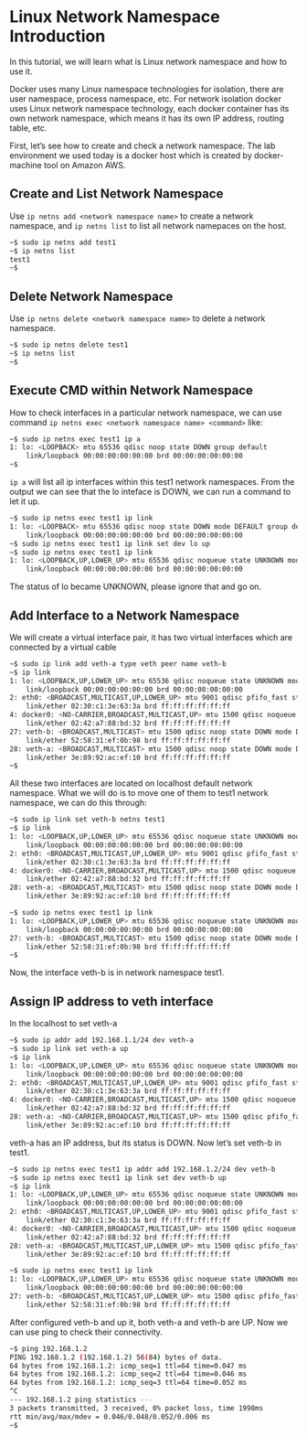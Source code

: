 # Linux Network Namespace Introduction

In this tutorial, we will learn what is Linux network namespace and how to use it.

Docker uses many Linux namespace technologies for isolation, there are user namespace, process namespace, etc. For network isolation docker uses Linux network namespace technology, each docker container has its own network namespace, which means it has its own IP address, routing table, etc.

First, let’s see how to create and check a network namespace. The lab environment we used today is a docker host which is created by docker-machine tool on Amazon AWS.

## Create and List Network Namespace

Use `ip netns add <network namespace name>` to create a network namespace, and `ip netns list` to list all network namepaces on the host.

```bash
~$ sudo ip netns add test1
~$ ip netns list
test1
~$
```

## Delete Network Namespace

Use `ip netns delete <network namespace name>` to delete a network namespace.

```bash
~$ sudo ip netns delete test1
~$ ip netns list
~$
```

## Execute CMD within Network Namespace

How to check interfaces in a particular network namespace, we can use command `ip netns exec <network namespace name> <command>` like:

```bash
~$ sudo ip netns exec test1 ip a
1: lo: <LOOPBACK> mtu 65536 qdisc noop state DOWN group default
    link/loopback 00:00:00:00:00:00 brd 00:00:00:00:00:00
~$
```

`ip a` will list all ip interfaces within this test1 network namespaces. From the output we can see that the lo inteface is DOWN, we can run a command to let it up.

```bash
~$ sudo ip netns exec test1 ip link
1: lo: <LOOPBACK> mtu 65536 qdisc noop state DOWN mode DEFAULT group default
    link/loopback 00:00:00:00:00:00 brd 00:00:00:00:00:00
~$ sudo ip netns exec test1 ip link set dev lo up
~$ sudo ip netns exec test1 ip link
1: lo: <LOOPBACK,UP,LOWER_UP> mtu 65536 qdisc noqueue state UNKNOWN mode DEFAULT group default
    link/loopback 00:00:00:00:00:00 brd 00:00:00:00:00:00
```

The status of lo became UNKNOWN, please ignore that and go on.

## Add Interface to a Network Namespace

We will create a virtual interface pair, it has two virtual interfaces which are connected by a virtual cable

```bash
~$ sudo ip link add veth-a type veth peer name veth-b
~$ ip link
1: lo: <LOOPBACK,UP,LOWER_UP> mtu 65536 qdisc noqueue state UNKNOWN mode DEFAULT group default
    link/loopback 00:00:00:00:00:00 brd 00:00:00:00:00:00
2: eth0: <BROADCAST,MULTICAST,UP,LOWER_UP> mtu 9001 qdisc pfifo_fast state UP mode DEFAULT group default qlen 1000
    link/ether 02:30:c1:3e:63:3a brd ff:ff:ff:ff:ff:ff
4: docker0: <NO-CARRIER,BROADCAST,MULTICAST,UP> mtu 1500 qdisc noqueue state DOWN mode DEFAULT group default
    link/ether 02:42:a7:88:bd:32 brd ff:ff:ff:ff:ff:ff
27: veth-b: <BROADCAST,MULTICAST> mtu 1500 qdisc noop state DOWN mode DEFAULT group default qlen 1000
    link/ether 52:58:31:ef:0b:98 brd ff:ff:ff:ff:ff:ff
28: veth-a: <BROADCAST,MULTICAST> mtu 1500 qdisc noop state DOWN mode DEFAULT group default qlen 1000
    link/ether 3e:89:92:ac:ef:10 brd ff:ff:ff:ff:ff:ff
~$
```

All these two interfaces are located on localhost default network namespace. What we will do is to move one of them to test1 network namespace, we can do this through:

```bash
~$ sudo ip link set veth-b netns test1
~$ ip link
1: lo: <LOOPBACK,UP,LOWER_UP> mtu 65536 qdisc noqueue state UNKNOWN mode DEFAULT group default
    link/loopback 00:00:00:00:00:00 brd 00:00:00:00:00:00
2: eth0: <BROADCAST,MULTICAST,UP,LOWER_UP> mtu 9001 qdisc pfifo_fast state UP mode DEFAULT group default qlen 1000
    link/ether 02:30:c1:3e:63:3a brd ff:ff:ff:ff:ff:ff
4: docker0: <NO-CARRIER,BROADCAST,MULTICAST,UP> mtu 1500 qdisc noqueue state DOWN mode DEFAULT group default
    link/ether 02:42:a7:88:bd:32 brd ff:ff:ff:ff:ff:ff
28: veth-a: <BROADCAST,MULTICAST> mtu 1500 qdisc noop state DOWN mode DEFAULT group default qlen 1000
    link/ether 3e:89:92:ac:ef:10 brd ff:ff:ff:ff:ff:ff

~$ sudo ip netns exec test1 ip link
1: lo: <LOOPBACK,UP,LOWER_UP> mtu 65536 qdisc noqueue state UNKNOWN mode DEFAULT group default
    link/loopback 00:00:00:00:00:00 brd 00:00:00:00:00:00
27: veth-b: <BROADCAST,MULTICAST> mtu 1500 qdisc noop state DOWN mode DEFAULT group default qlen 1000
    link/ether 52:58:31:ef:0b:98 brd ff:ff:ff:ff:ff:ff
~$
```

Now, the interface veth-b is in network namespace test1.

## Assign IP address to veth interface

In the localhost to set veth-a

```bash
~$ sudo ip addr add 192.168.1.1/24 dev veth-a
~$ sudo ip link set veth-a up
~$ ip link
1: lo: <LOOPBACK,UP,LOWER_UP> mtu 65536 qdisc noqueue state UNKNOWN mode DEFAULT group default
    link/loopback 00:00:00:00:00:00 brd 00:00:00:00:00:00
2: eth0: <BROADCAST,MULTICAST,UP,LOWER_UP> mtu 9001 qdisc pfifo_fast state UP mode DEFAULT group default qlen 1000
    link/ether 02:30:c1:3e:63:3a brd ff:ff:ff:ff:ff:ff
4: docker0: <NO-CARRIER,BROADCAST,MULTICAST,UP> mtu 1500 qdisc noqueue state DOWN mode DEFAULT group default
    link/ether 02:42:a7:88:bd:32 brd ff:ff:ff:ff:ff:ff
28: veth-a: <NO-CARRIER,BROADCAST,MULTICAST,UP> mtu 1500 qdisc pfifo_fast state DOWN mode DEFAULT group default qlen 1000
    link/ether 3e:89:92:ac:ef:10 brd ff:ff:ff:ff:ff:ff
```

veth-a has an IP address, but its status is DOWN. Now let’s set veth-b in test1.

```bash
~$ sudo ip netns exec test1 ip addr add 192.168.1.2/24 dev veth-b
~$ sudo ip netns exec test1 ip link set dev veth-b up
~$ ip link
1: lo: <LOOPBACK,UP,LOWER_UP> mtu 65536 qdisc noqueue state UNKNOWN mode DEFAULT group default
    link/loopback 00:00:00:00:00:00 brd 00:00:00:00:00:00
2: eth0: <BROADCAST,MULTICAST,UP,LOWER_UP> mtu 9001 qdisc pfifo_fast state UP mode DEFAULT group default qlen 1000
    link/ether 02:30:c1:3e:63:3a brd ff:ff:ff:ff:ff:ff
4: docker0: <NO-CARRIER,BROADCAST,MULTICAST,UP> mtu 1500 qdisc noqueue state DOWN mode DEFAULT group default
    link/ether 02:42:a7:88:bd:32 brd ff:ff:ff:ff:ff:ff
28: veth-a: <BROADCAST,MULTICAST,UP,LOWER_UP> mtu 1500 qdisc pfifo_fast state UP mode DEFAULT group default qlen 1000
    link/ether 3e:89:92:ac:ef:10 brd ff:ff:ff:ff:ff:ff

~$ sudo ip netns exec test1 ip link
1: lo: <LOOPBACK,UP,LOWER_UP> mtu 65536 qdisc noqueue state UNKNOWN mode DEFAULT group default
    link/loopback 00:00:00:00:00:00 brd 00:00:00:00:00:00
27: veth-b: <BROADCAST,MULTICAST,UP,LOWER_UP> mtu 1500 qdisc pfifo_fast state UP mode DEFAULT group default qlen 1000
    link/ether 52:58:31:ef:0b:98 brd ff:ff:ff:ff:ff:ff
```

After configured veth-b and up it, both veth-a and veth-b are UP. Now we can use ping to check their connectivity.

```bash
~$ ping 192.168.1.2
PING 192.168.1.2 (192.168.1.2) 56(84) bytes of data.
64 bytes from 192.168.1.2: icmp_seq=1 ttl=64 time=0.047 ms
64 bytes from 192.168.1.2: icmp_seq=2 ttl=64 time=0.046 ms
64 bytes from 192.168.1.2: icmp_seq=3 ttl=64 time=0.052 ms
^C
--- 192.168.1.2 ping statistics ---
3 packets transmitted, 3 received, 0% packet loss, time 1998ms
rtt min/avg/max/mdev = 0.046/0.048/0.052/0.006 ms
~$
```
